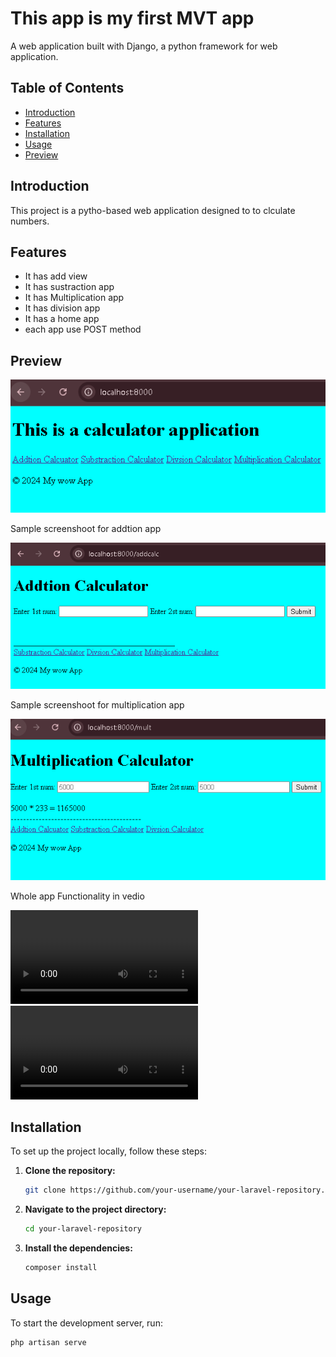 # This app is my first MVT app

A web application built with Django, a python framework for web application.

## Table of Contents

- [Introduction](#introduction)
- [Features](#features)
- [Installation](#installation)
- [Usage](#usage)
- [Preview](#Preview)

## Introduction

This project is a pytho-based web application designed to to clculate numbers.

## Features

- It has add view
- It has sustraction app
- It has Multiplication app
- It has division app
- It has a home app
- each app use POST method
  
## Preview
![smaple screeshoot](assets/images/sample1.PNG)

Sample screenshoot for addtion app

![smaple screeshoot](assets/images/sample2.PNG)

Sample screenshoot for multiplication app

![smaple screeshoot](assets/images/sample3.PNG)

Whole app Functionality in vedio

![Watch the video](assets/images/04.09.2024_11.05.34_REC.mp4)
![Watch the video](path/to/your/04.09.2024_11.05.34_REC.mp4)

## Installation

To set up the project locally, follow these steps:

1. **Clone the repository:**

    ```bash
    git clone https://github.com/your-username/your-laravel-repository.git
    ```

2. **Navigate to the project directory:**

    ```bash
    cd your-laravel-repository
    ```

3. **Install the dependencies:**

    ```bash
    composer install
    ```


## Usage

To start the development server, run:

```bash
php artisan serve
